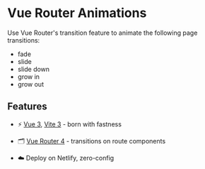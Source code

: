 # Vue Router Animations

Use Vue Router's transition feature to animate the following page transitions:
- fade
- slide 
- slide down 
- grow in 
- grow out

## Features

- ⚡️ [Vue 3](https://github.com/vuejs/core), [Vite 3](https://github.com/vitejs/vite) - born with fastness

- 🗂 [Vue Router 4](https://github.com/vuejs/vue-router) - transitions on route components

- ☁️ Deploy on Netlify, zero-config

